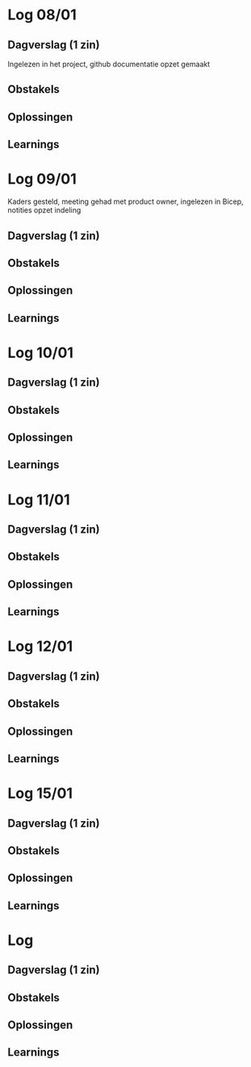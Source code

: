 # Log 08/01  

## Dagverslag (1 zin)  
Ingelezen in het project, github documentatie opzet gemaakt

## Obstakels  

## Oplossingen  

## Learnings  


# Log 09/01  
Kaders gesteld, meeting gehad met product owner, ingelezen in Bicep, notities opzet indeling

## Dagverslag (1 zin)  

## Obstakels  

## Oplossingen  

## Learnings  


# Log 10/01  

## Dagverslag (1 zin)  

## Obstakels  

## Oplossingen  

## Learnings  


# Log 11/01  

## Dagverslag (1 zin)  

## Obstakels  

## Oplossingen  

## Learnings  


# Log 12/01  

## Dagverslag (1 zin)  

## Obstakels  

## Oplossingen  

## Learnings  


# Log 15/01  

## Dagverslag (1 zin)  

## Obstakels  

## Oplossingen  

## Learnings  



# Log   

## Dagverslag (1 zin)  

## Obstakels  

## Oplossingen  

## Learnings  


